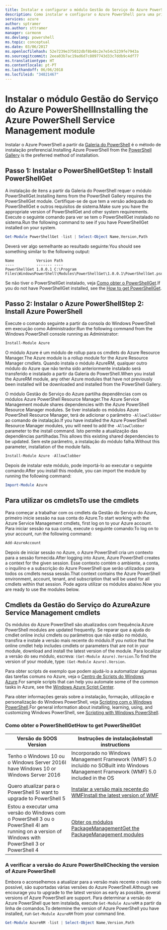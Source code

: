 ```yaml
---
title: Instalar e configurar o módulo Gestão do Serviço do Azure PowerShell | Microsoft Docs
description: Como instalar e configurar o Azure PowerShell para uma primeira utilização.
services: azure
author: sptramer
ms.author: sttramer
manager: carmonm
ms.devlang: powershell
ms.topic: conceptual
ms.date: 03/06/2017
ms.openlocfilehash: 52e7239e375032dbf8b48c2e7e54c5239fe7943a
ms.sourcegitcommit: 2eea03b7ac19ad6d7c8097743d33c7ddb9c4df77
ms.translationtype: HT
ms.contentlocale: pt-PT
ms.lasthandoff: 06/06/2018
ms.locfileid: "34821467"
---
```

# <a name="installing-the-azure-powershell-service-management-module"></a><span data-ttu-id="7bc4a-103">Instalar o módulo Gestão do Serviço do Azure PowerShell</span><span class="sxs-lookup"><span data-stu-id="7bc4a-103">Installing the Azure PowerShell Service Management module</span></span>

<span data-ttu-id="7bc4a-104">Instalar o Azure PowerShell a partir da [Galeria do PowerShell](https://www.powershellgallery.com/) é o método de instalação preferencial.</span><span class="sxs-lookup"><span data-stu-id="7bc4a-104">Installing Azure PowerShell from the [PowerShell Gallery](https://www.powershellgallery.com/) is the preferred method of installation.</span></span>

## <a name="step-1-install-powershellget"></a><span data-ttu-id="7bc4a-105">Passo 1: Instalar o PowerShellGet</span><span class="sxs-lookup"><span data-stu-id="7bc4a-105">Step 1: Install PowerShellGet</span></span>

<span data-ttu-id="7bc4a-106">A instalação de itens a partir da Galeria do PowerShell requer o módulo PowerShellGet.</span><span class="sxs-lookup"><span data-stu-id="7bc4a-106">Installing items from the PowerShell Gallery requires the PowerShellGet module.</span></span> <span data-ttu-id="7bc4a-107">Certifique-se de que tem a versão adequada do PowerShellGet e outros requisitos de sistema.</span><span class="sxs-lookup"><span data-stu-id="7bc4a-107">Make sure you have the appropriate version of PowerShellGet and other system requirements.</span></span> <span data-ttu-id="7bc4a-108">Execute o seguinte comando para ver se tem o PowerShellGet instalado no sistema.</span><span class="sxs-lookup"><span data-stu-id="7bc4a-108">Run the following command to see if you have PowerShellGet installed on your system.</span></span>

```powershell
Get-Module PowerShellGet -list | Select-Object Name,Version,Path
```

<span data-ttu-id="7bc4a-109">Deverá ver algo semelhante ao resultado seguinte:</span><span class="sxs-lookup"><span data-stu-id="7bc4a-109">You should see something similar to the following output:</span></span>

```
Name          Version Path
----          ------- ----
PowerShellGet 1.0.0.1 C:\Program Files\WindowsPowerShell\Modules\PowerShellGet\1.0.0.1\PowerShellGet.psd1
```

<span data-ttu-id="7bc4a-110">Se não tiver o PowerShellGet instalado, veja [Como obter o PowerShellGet](#how-to-get-powershellget).</span><span class="sxs-lookup"><span data-stu-id="7bc4a-110">If you do not have PowerShellGet installed, see the [How to get PowerShellGet](#how-to-get-powershellget).</span></span>

## <a name="step-2-install-azure-powershell"></a><span data-ttu-id="7bc4a-111">Passo 2: Instalar o Azure PowerShell</span><span class="sxs-lookup"><span data-stu-id="7bc4a-111">Step 2: Install Azure PowerShell</span></span>

<span data-ttu-id="7bc4a-112">Execute o comando seguinte a partir da consola do Windows PowerShell em execução como Administrador:</span><span class="sxs-lookup"><span data-stu-id="7bc4a-112">Run the following command from the Windows PowerShell console running as Administrator:</span></span>

```powershell
Install-Module Azure
```

<span data-ttu-id="7bc4a-113">O módulo Azure é um módulo de rollup para os cmdlets do Azure Resource Manager.</span><span class="sxs-lookup"><span data-stu-id="7bc4a-113">The Azure module is a rollup module for the Azure Resource Manager cmdlets.</span></span> <span data-ttu-id="7bc4a-114">Quando instala o módulo AzureRM, qualquer outro módulo do Azure que não tenha sido anteriormente instalado será transferido e instalado a partir da Galeria do PowerShell.</span><span class="sxs-lookup"><span data-stu-id="7bc4a-114">When you install the AzureRM module, any other Azure modules that have not previously been installed will be downloaded and installed from the PowerShell Gallery.</span></span>

<span data-ttu-id="7bc4a-115">O módulo Gestão do Serviço do Azure partilha dependências com os módulos Azure PowerShell Resource Manager.</span><span class="sxs-lookup"><span data-stu-id="7bc4a-115">The Azure Service Management module shares dependencies with the Azure PowerShell Resource Manager modules.</span></span> <span data-ttu-id="7bc4a-116">Se tiver instalado os módulos Azure PowerShell Resource Manager, terá de adicionar o parâmetro `-AllowClobber` ao comando de instalação.</span><span class="sxs-lookup"><span data-stu-id="7bc4a-116">If you have installed the Azure PowerShell Resource Manager modules, you will need to add the `-AllowClobber` parameter to the install command.</span></span> <span data-ttu-id="7bc4a-117">Isto permite a atualização das dependências partilhadas.</span><span class="sxs-lookup"><span data-stu-id="7bc4a-117">This allows this existing shared dependencies to be updated.</span></span> <span data-ttu-id="7bc4a-118">Sem este parâmetro, a instalação do módulo falha.</span><span class="sxs-lookup"><span data-stu-id="7bc4a-118">Without this parameter, installation of the module fails.</span></span>

```powershell
Install-Module Azure -AllowClobber
```

<span data-ttu-id="7bc4a-119">Depois de instalar este módulo, pode importá-lo ao executar o seguinte comando:</span><span class="sxs-lookup"><span data-stu-id="7bc4a-119">After you install this module, you can import the module by running the following command:</span></span>

```powershell
Import-Module Azure
```

## <a name="to-use-the-cmdlets"></a><span data-ttu-id="7bc4a-120">Para utilizar os cmdlets</span><span class="sxs-lookup"><span data-stu-id="7bc4a-120">To use the cmdlets</span></span>

<span data-ttu-id="7bc4a-121">Para começar a trabalhar com os cmdlets da Gestão do Serviço do Azure, primeiro inicie sessão na sua conta do Azure.</span><span class="sxs-lookup"><span data-stu-id="7bc4a-121">To start working with the Azure Service Management cmdlets, first log on to your Azure account.</span></span> <span data-ttu-id="7bc4a-122">Para iniciar sessão na sua conta, execute o seguinte comando:</span><span class="sxs-lookup"><span data-stu-id="7bc4a-122">To log on to your account, run the following command:</span></span>

```powershell
Add-AzureAccount
```

<span data-ttu-id="7bc4a-123">Depois de iniciar sessão no Azure, o Azure PowerShell cria um contexto para a sessão fornecida.</span><span class="sxs-lookup"><span data-stu-id="7bc4a-123">After logging into Azure, Azure PowerShell creates a context for the given session.</span></span> <span data-ttu-id="7bc4a-124">Esse contexto contém o ambiente, a conta, o inquilino e a subscrição do Azure PowerShell que serão utilizados para todos os cmdlets nessa sessão.</span><span class="sxs-lookup"><span data-stu-id="7bc4a-124">That context contains the Azure PowerShell environment, account, tenant, and subscription that will be used for all cmdlets within that session.</span></span> <span data-ttu-id="7bc4a-125">Pode agora utilizar os módulos abaixo.</span><span class="sxs-lookup"><span data-stu-id="7bc4a-125">Now you are ready to use the modules below.</span></span>

## <a name="azure-service-management-cmdlets"></a><span data-ttu-id="7bc4a-126">Cmdlets da Gestão do Serviço do Azure</span><span class="sxs-lookup"><span data-stu-id="7bc4a-126">Azure Service Management cmdlets</span></span>

<span data-ttu-id="7bc4a-127">Os módulos do Azure PowerShell são atualizados com frequência.</span><span class="sxs-lookup"><span data-stu-id="7bc4a-127">Azure PowerShell modules are updated frequently.</span></span> <span data-ttu-id="7bc4a-128">Se reparar que a ajuda do cmdlet online inclui cmdlets ou parâmetros que não estão no módulo, transfira e instale a versão mais recente do módulo.</span><span class="sxs-lookup"><span data-stu-id="7bc4a-128">If you notice that the online cmdlet help includes cmdlets or parameters that are not in your module, download and install the latest version of the module.</span></span> <span data-ttu-id="7bc4a-129">Para localizar a versão do seu módulo, escreva: `(Get-Module Azure).Version`.</span><span class="sxs-lookup"><span data-stu-id="7bc4a-129">To find the version of your module, type: `(Get-Module Azure).Version`.</span></span>

<span data-ttu-id="7bc4a-130">Para obter scripts de exemplo que podem ajudá-lo a automatizar algumas das tarefas comuns no Azure, veja o [Centro de Scripts do Windows Azure](http://www.windowsazure.com/documentation/scripts/).</span><span class="sxs-lookup"><span data-stu-id="7bc4a-130">For sample scripts that can help you automate some of the common tasks in Azure, see the [Windows Azure Script Center](http://www.windowsazure.com/documentation/scripts/).</span></span>

<span data-ttu-id="7bc4a-131">Para obter informações gerais sobre a instalação, formação, utilização e personalização do Windows PowerShell, veja [Scripting com o Windows PowerShell](http://go.microsoft.com/fwlink/p/?linkid=320210).</span><span class="sxs-lookup"><span data-stu-id="7bc4a-131">For general information about installing, learning, using, and customizing Windows PowerShell, see [Scripting with Windows PowerShell](http://go.microsoft.com/fwlink/p/?linkid=320210).</span></span>

### <a name="how-to-get-powershellget"></a><span data-ttu-id="7bc4a-132">Como obter o PowerShellGet</span><span class="sxs-lookup"><span data-stu-id="7bc4a-132">How to get PowerShellGet</span></span>

|<span data-ttu-id="7bc4a-133">Versão do SO</span><span class="sxs-lookup"><span data-stu-id="7bc4a-133">OS Version</span></span>|<span data-ttu-id="7bc4a-134">Instruções de instalação</span><span class="sxs-lookup"><span data-stu-id="7bc4a-134">Install instructions</span></span>|
|---|---|
|<span data-ttu-id="7bc4a-135">Tenho o Windows 10 ou o Windows Server 2016</span><span class="sxs-lookup"><span data-stu-id="7bc4a-135">I have Windows 10 or Windows Server 2016</span></span>|<span data-ttu-id="7bc4a-136">Incorporado no Windows Management Framework (WMF) 5.0 incluído no SO</span><span class="sxs-lookup"><span data-stu-id="7bc4a-136">Built into Windows Management Framework (WMF) 5.0 included in the OS</span></span>|
|<span data-ttu-id="7bc4a-137">Quero atualizar para o PowerShell 5</span><span class="sxs-lookup"><span data-stu-id="7bc4a-137">I want to upgrade to PowerShell 5</span></span>|[<span data-ttu-id="7bc4a-138">Instalar a versão mais recente do WMF</span><span class="sxs-lookup"><span data-stu-id="7bc4a-138">Install the latest version of WMF</span></span>](https://www.microsoft.com/en-us/download/details.aspx?id=54616)|
|<span data-ttu-id="7bc4a-139">Estou a executar uma versão do Windows com o PowerShell 3 ou o PowerShell 4</span><span class="sxs-lookup"><span data-stu-id="7bc4a-139">I am running on a version of Windows with PowerShell 3 or PowerShell 4</span></span>|[<span data-ttu-id="7bc4a-140">Obter os módulos PackageManagement</span><span class="sxs-lookup"><span data-stu-id="7bc4a-140">Get the PackageManagement modules</span></span>](http://go.microsoft.com/fwlink/?LinkID=746217)|

<a id="helpmechoose"></a>
### <a name="checking-the-version-of-azure-powershell"></a><span data-ttu-id="7bc4a-141">A verificar a versão do Azure PowerShell</span><span class="sxs-lookup"><span data-stu-id="7bc4a-141">Checking the version of Azure PowerShell</span></span>

<span data-ttu-id="7bc4a-142">Embora o aconselhemos a atualizar para a versão mais recente o mais cedo possível, são suportadas várias versões do Azure PowerShell.</span><span class="sxs-lookup"><span data-stu-id="7bc4a-142">Although we encourage you to upgrade to the latest version as early as possible, several versions of Azure PowerShell are support.</span></span> <span data-ttu-id="7bc4a-143">Para determinar a versão do Azure PowerShell que tem instalada, execute `Get-Module AzureRM` a partir da linha de comandos.</span><span class="sxs-lookup"><span data-stu-id="7bc4a-143">To determine the version of Azure PowerShell you have installed, run `Get-Module AzureRM` from your command line.</span></span>

```powershell
Get-Module AzureRM -list | Select-Object Name,Version,Path
```
